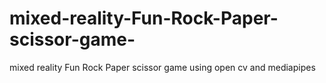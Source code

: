 # mixed-reality-Fun-Rock-Paper-scissor-game-
mixed reality Fun Rock Paper scissor game using open cv and mediapipes
